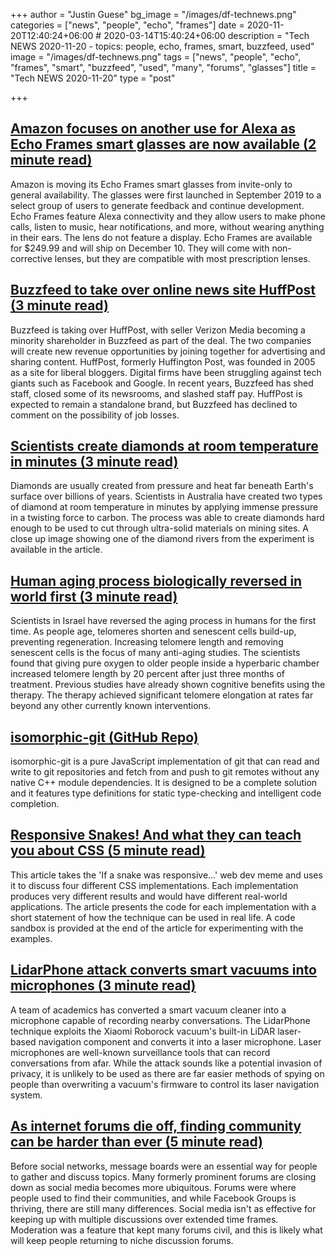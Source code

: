 +++
author = "Justin Guese"
bg_image = "/images/df-technews.png"
categories = ["news", "people", "echo", "frames"]
date = 2020-11-20T12:40:24+06:00 # 2020-03-14T15:40:24+06:00
description = "Tech NEWS 2020-11-20 - topics: people, echo, frames, smart, buzzfeed, used"
image = "/images/df-technews.png"
tags = ["news", "people", "echo", "frames", "smart", "buzzfeed", "used", "many", "forums", "glasses"]
title = "Tech NEWS 2020-11-20"
type = "post"

+++

## [Amazon focuses on another use for Alexa as Echo Frames smart glasses are now available (2 minute read)](https://www.geekwire.com/2020/amazon-focuses-another-use-alexa-echo-frames-smart-glasses-now-available//1/01000175e558e97c-1fcf59dd-aca2-411b-aef8-bc2621537e30-000000/f6jFGqz0qRuJnYu3G6OPqVBUdwsbs_LYt4E1VHUpHcg=168)

Amazon is moving its Echo Frames smart glasses from invite-only to general availability. The glasses were first launched in September 2019 to a select group of users to generate feedback and continue development. Echo Frames feature Alexa connectivity and they allow users to make phone calls, listen to music, hear notifications, and more, without wearing anything in their ears. The lens do not feature a display. Echo Frames are available for $249.99 and will ship on December 10. They will come with non-corrective lenses, but they are compatible with most prescription lenses.

## [Buzzfeed to take over online news site HuffPost (3 minute read)](https://www.bbc.com/news/business-55009742/1/01000175e558e97c-1fcf59dd-aca2-411b-aef8-bc2621537e30-000000/epqkig6tggKVRUHhDaASat0UQ9f4Sjqx_WnLo5krYBY=168)

Buzzfeed is taking over HuffPost, with seller Verizon Media becoming a minority shareholder in Buzzfeed as part of the deal. The two companies will create new revenue opportunities by joining together for advertising and sharing content. HuffPost, formerly Huffington Post, was founded in 2005 as a site for liberal bloggers. Digital firms have been struggling against tech giants such as Facebook and Google. In recent years, Buzzfeed has shed staff, closed some of its newsrooms, and slashed staff pay. HuffPost is expected to remain a standalone brand, but Buzzfeed has declined to comment on the possibility of job losses.

## [Scientists create diamonds at room temperature in minutes (3 minute read)](https://www.cnn.com/2020/11/19/world/diamonds-room-temperature-scli-intl-scn/index.html/1/01000175e558e97c-1fcf59dd-aca2-411b-aef8-bc2621537e30-000000/XDIduHsF7dyrHKEfuMyMkZsM241zhO2qTOd211k8Yjg=168)

Diamonds are usually created from pressure and heat far beneath Earth's surface over billions of years. Scientists in Australia have created two types of diamond at room temperature in minutes by applying immense pressure in a twisting force to carbon. The process was able to create diamonds hard enough to be used to cut through ultra-solid materials on mining sites. A close up image showing one of the diamond rivers from the experiment is available in the article.

## [Human aging process biologically reversed in world first (3 minute read)](https://www.yahoo.com/news/human-ageing-process-biologically-reversed-153921785.html/1/01000175e558e97c-1fcf59dd-aca2-411b-aef8-bc2621537e30-000000/XNlU4DE7BQ6QkOOf6nh5Ho3Q0aCzhHPGXVcjaB5kCxw=168)

Scientists in Israel have reversed the aging process in humans for the first time. As people age, telomeres shorten and senescent cells build-up, preventing regeneration. Increasing telomere length and removing senescent cells is the focus of many anti-aging studies. The scientists found that giving pure oxygen to older people inside a hyperbaric chamber increased telomere length by 20 percent after just three months of treatment. Previous studies have already shown cognitive benefits using the therapy. The therapy achieved significant telomere elongation at rates far beyond any other currently known interventions.

## [isomorphic-git (GitHub Repo)](https://github.com/isomorphic-git/isomorphic-git/1/01000175e558e97c-1fcf59dd-aca2-411b-aef8-bc2621537e30-000000/EgbqjGfCSFU3c-K86UM6K0HQ6m2a6vpMKBZphvXvAUs=168)

isomorphic-git is a pure JavaScript implementation of git that can read and write to git repositories and fetch from and push to git remotes without any native C++ module dependencies. It is designed to be a complete solution and it features type definitions for static type-checking and intelligent code completion.

## [Responsive Snakes! And what they can teach you about CSS (5 minute read)](https://vtrpldn.hashnode.dev/responsive-snakes-and-what-they-can-teach-you-about-css/1/01000175e558e97c-1fcf59dd-aca2-411b-aef8-bc2621537e30-000000/ey8AHlQbAV2EbV6n8utZFbsfPetGNnBlBv7sctFRSuE=168)

This article takes the 'If a snake was responsive...' web dev meme and uses it to discuss four different CSS implementations. Each implementation produces very different results and would have different real-world applications. The article presents the code for each implementation with a short statement of how the technique can be used in real life. A code sandbox is provided at the end of the article for experimenting with the examples.

## [LidarPhone attack converts smart vacuums into microphones (3 minute read)](https://www.zdnet.com/article/lidarphone-attack-converts-smart-vacuums-into-microphones//1/01000175e558e97c-1fcf59dd-aca2-411b-aef8-bc2621537e30-000000/L4gsckPIetGC0SRmKzipxar-nye0Kg6KWYy862c4v8o=168)

A team of academics has converted a smart vacuum cleaner into a microphone capable of recording nearby conversations. The LidarPhone technique exploits the Xiaomi Roborock vacuum's built-in LiDAR laser-based navigation component and converts it into a laser microphone. Laser microphones are well-known surveillance tools that can record conversations from afar. While the attack sounds like a potential invasion of privacy, it is unlikely to be used as there are far easier methods of spying on people than overwriting a vacuum's firmware to control its laser navigation system.

## [As internet forums die off, finding community can be harder than ever (5 minute read)](https://www.engadget.com/2020-02-27-internet-forums-dying-off.html/1/01000175e558e97c-1fcf59dd-aca2-411b-aef8-bc2621537e30-000000/lgsSZnOeQjdS75II3OCNwB8yJEsTzwszBKyroInX2Q0=168)

Before social networks, message boards were an essential way for people to gather and discuss topics. Many formerly prominent forums are closing down as social media becomes more ubiquitous. Forums were where people used to find their communities, and while Facebook Groups is thriving, there are still many differences. Social media isn't as effective for keeping up with multiple discussions over extended time frames. Moderation was a feature that kept many forums civil, and this is likely what will keep people returning to niche discussion forums.

